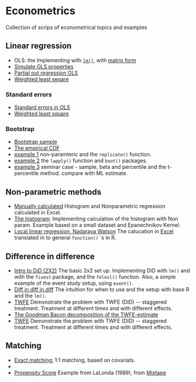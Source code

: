 # Econometrics

Collection of scrips of econometrical topics and examples 

## Linear regression
- OLS: the Implementing with [`lm()`](https://github.com/eal024/Econometrics/blob/master/OLS/ols.R), with [matrix form]() 
- [Simulate OLS properties](https://github.com/eal024/Econometrics/blob/master/OLS/ols_properties.R)
- [Partial out regression OLS](https://github.com/eal024/Econometrics/blob/master/OLS/ols_partial_out_regressors.R)
- [Weighted least seqare](https://github.com/eal024/Econometrics/blob/master/OLS/wls.R)


### Standard errors  
- [Standard errors in OLS](https://github.com/eal024/Econometrics/blob/master/OLS/standarderrors.R)
- [Weighted least square](https://github.com/eal024/Econometrics/blob/master/OLS/weightedls.R)


### Bootstrap 
- [Bootstrap sample]()
- [The empirical CDF]()
- [example 1](https://github.com/eal024/Econometrics/blob/master/bootstrap_example1.R) non-paramteric and the `replicate()` function.
- [example 2]() the `lapply()` function and `boot()` packages.
- [example 3]() seminar case - sample, beta and percentile and the t-percentile method. compare with ML estimate. 

## Non-parametric methods
- [Manually calculated](https://github.com/eal024/Econometrics/blob/master/Nonparametric/histogram_density_manually_calculation.xlsx) Histogram and Nonparametric regression calculated in Excel.
- [The histogram](https://github.com/eal024/Econometrics/blob/master/Nonparametric/histogram.R): Implementing calculation of the histogram with Non param. Example based on a small dataset and Epanechnikov Kernel.
- [Local linear regression, Nadaraya Watson](https://github.com/eal024/Econometrics/blob/master/Nonparametric/local_linear_regression.R) The calucation in [Excel](https://github.com/eal024/Econometrics/blob/master/Nonparametric/histogram_density_manually_calculation.xlsx) translated in to general `function()` `s in R. 


## Difference in difference 
- [Intro to DiD (2X2)](https://github.com/eal024/Econometrics/blob/master/intro_did.R) The basic 2x2 set up. Implementing DiD with `lm()` and with the `fixest` package, and the `felosl()` function. Also, a simple example of the event study setup, using `event()`.
- [Diff in diff in diff]() The intuition for when to use and the setup with base R and the `lm()`.
- [TWFE](https://github.com/eal024/Econometrics/blob/master/twfe.R)  Demonstrate the problem with TWFE (DID) -- staggered treatment. Treatment at different times and with different effects. 
- [The Goodman Bacon decomposition of the TWFE-estimate](https://github.com/eal024/Econometrics/blob/master/goodmanbacon_decomposition.R)
- [TWFE](https://github.com/eal024/Econometrics/blob/master/twfe.R)  Demonstrate the problem with TWFE (DID) -- staggered treatment. Treatment at different times and with different effects. 


## Matching
- [Exact matching:]() 1:1 matching, based on covariats.
- []()
- [Propensity Score]() Example from LaLonda (1989), from [Mixtape](https://mixtape.scunning.com/05-matching_and_subclassification)